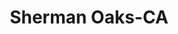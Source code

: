 ---
title: Sherman Oaks-CA
slug: sherman-oaks-ca
f_state:
- cms/state/california.md
f_locations:
- cms/payday-loan/a-1-financial-inc-574.md
- cms/payday-loan/check-cashing-llp-10895.md
- cms/payday-loan/payday-inc-23932.md
- cms/payday-loan/paymaster-checkwriters-24191.md
- cms/payday-loan/sherman-oaks-check-cashing-26364.md
- cms/payday-loan/sherman-oaks-check-cashing-26365.md
- cms/payday-loan/west-coast-cash-28697.md
updated-on: '2024-05-30T13:41:28.615Z'
created-on: '2024-05-30T13:41:28.615Z'
published-on: '2024-05-30T13:54:32.469Z'
f_city: Sherman Oaks
layout: '[city].html'
tags: city
---